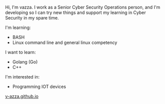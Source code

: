 Hi, I'm vazza. I work as a Senior Cyber Security Operations person, and I'm developing so I can try new things and support my learning in Cyber Security in my spare time.

I'm learning:
- BASH
- Linux command line and general linux competency

I want to learn:
- Golang (Go)
- C++

I'm interested in:
- Programming IOT devices

[v-azza.github.io](v-azza.github.io)
